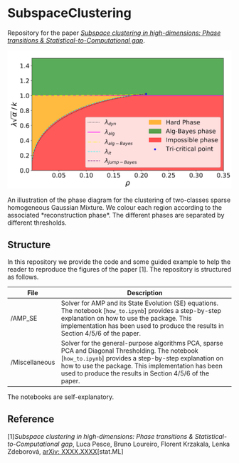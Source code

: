 # SubspaceClustering

Repository for the paper [*Subspace clustering in high-dimensions: Phase transitions \& Statistical-to-Computational gap*](https://arxiv.org/abs/XXXX.XXXX). 

<p float="left">
  <img src="https://github.com/lucpoisson/SubspaceClustering/blob/main/Figures/subspace2.png"  />
</p>
An illustration of the phase diagram for the clustering of two-classes sparse homogeneous Gaussian Mixture. We colour each region according to the associated *reconstruction phase*. The different phases are separated by different thresholds. 

## Structure

In this repository we provide the code and some guided example to help the reader to reproduce the figures of the paper [1]. The repository is structured as follows.

| File                          | Description                                                                                                                                                    |
|-------------------------------|----------------------------------------------------------------------------------------------------------------------------------------------------------------|
|/AMP_SE| Solver for AMP and its State Evolution (SE) equations. The notebook [```how_to.ipynb```] provides a step-by-step explanation on how to use the package. This implementation has been used to produce the results in Section 4/5/6 of the paper.           |
| /Miscellaneous | Solver for the general-purpose algorithms PCA, sparse PCA and Diagonal Thresholding. The notebook [```how_to.ipynb```] provides a step-by-step explanation on how to use the package. This implementation has been used to produce the results in Section 4/5/6 of the paper.                  |


The notebooks are self-explanatory.

## Reference

[1]*Subspace clustering in high-dimensions: Phase transitions \& Statistical-to-Computational gap*,
Luca Pesce, Bruno Loureiro, Florent Krzakala, Lenka Zdeborová, [arXiv: XXXX.XXXX](https://arxiv.org/abs/XXXX.XXXX)[stat.ML]

